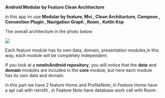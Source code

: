 **Android Modular by Feature Clean Architecture**

in this app im use
**Modular by feature, Mvi , Clean Architucture, Compose , Convention Plugin , Navigation Graph , Room , Kotlin Ksp**

The overall architecture in the photo below

<img src="https://s6.uupload.ir/files/sample2_ocvb.jpg" >

Each feature module has its own data, domain, presentation modules,in this way, each module will be completely independent.

If you look at a **nowInAndroid repository**, you will notice that the **data** and **domain** modules are included in the **core** module, but here each module has its own data and domain.

in this part we have 2 feature Home and ProfileNote,
in Feature Home have a api call with retrofit , in Feature Note have database work call with Room .


